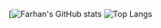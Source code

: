 <!--
**farhan-t-dev/farhan-t-dev** is a ✨ _special_ ✨ repository because its `README.md` (this file) appears on your GitHub profile.

Here are some ideas to get you started:

- 🔭 I’m currently working on ...
- 🌱 I’m currently learning ...
- 👯 I’m looking to collaborate on ...
- 🤔 I’m looking for help with ...
- 💬 Ask me about ...
- 📫 How to reach me: ...
- 😄 Pronouns: ...
- ⚡ Fun fact: ...
-->
[![Farhan's GitHub stats](https://github-readme-stats.vercel.app/api?username=Farhan-t-dev&theme=dracula&hide=stars,prs)
![Top Langs](https://github-readme-stats.vercel.app/api/top-langs/?username=farhan-t-dev&layout=compact&theme=radical)

